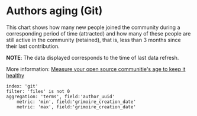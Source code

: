 # Authors aging (Git)

This chart shows how many new people joined the community during a corresponding period of time (attracted) and how many of these people are still active in the community (retained), that is, less than 3 months since their last contribution.

**NOTE**: The data displayed corresponds to the time of last data refresh.

More information: [Measure your open source communitie's age to keep it healthy](https://www.oreilly.com/content/measure-your-open-source-communitys-age-to-keep-it-healthy/)

```
index: 'git'
filter: 'files' is not 0
aggregation: 'terms', field:'author_uuid'
    metric: 'min', field:'grimoire_creation_date'
    metric: 'max', field:'grimoire_creation_date'
```
